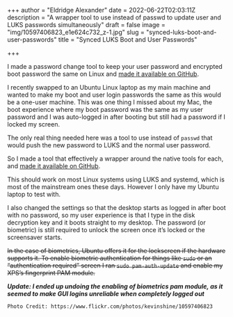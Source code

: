 +++
author = "Eldridge Alexander"
date = 2022-06-22T02:03:11Z
description = "A wrapper tool to use instead of passwd to update user and LUKS passwords simultaneously"
draft = false
image = "img/10597406823_e1e624c732_z-1.jpg"
slug = "synced-luks-boot-and-user-passwords"
title = "Synced LUKS Boot and User Passwords"

+++

I made a password change tool to keep your user password and encrypted boot password the same on Linux and [made it available on GitHub](https://github.com/eldridgea/pwchange-synced).

I recently swapped to an Ubuntu Linux laptop as my main machine and wanted to make my boot and user login passwords the same as this would be a one-user machine. This was one thing I missed about my Mac, the boot experience where my boot password was the same as my user password and I was auto-logged in after booting but still had a password if I locked my screen.

The only real thing needed here was a tool to use instead of `passwd` that would push the new password to LUKS and the normal user password. 

So I made a tool that effectively a wrapper around the native tools for each, and [made it available on GitHub](https://github.com/eldridgea/pwchange-synced).

This should work on most Linux systems using LUKS and systemd, which is most of the mainstream ones these days. However I only have my Ubuntu laptop to test with. 

I also changed the settings so that the desktop starts as logged in after boot with no password, so my user experience is that I type in the disk decryption key and it boots straight to my desktop. The password (or biometric) is still required to unlock the screen once it’s locked or the screensaver starts. 
 
~~In the case of biometrics, Ubuntu offers it for the lockscreen if the hardware supports it. To enable biometric authentication for things like `sudo` or an “authentication required” screen I ran `sudo pam-auth-update` and enable my XPS’s fingerprint PAM module.~~

***Update: I ended up undoing the enabling of biometrics pam module, as it seemed to make GUI logins unreliable when completely logged out*** 

`Photo Credit: https://www.flickr.com/photos/kevinshine/10597406823`
